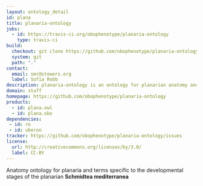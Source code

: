 ```yaml
---
layout: ontology_detail
id: plana
title: planaria-ontology
jobs:
  - id: https://travis-ci.org/obophenotype/planaria-ontology
    type: travis-ci
build:
  checkout: git clone https://github.com/obophenotype/planaria-ontology.git
  system: git
  path: "."
contact:
  email: smr@stowers.org 
  label: Sofia Robb
description: planaria-ontology is an ontology for planarian anatomy and developmental stages of S.med
domain: stuff
homepage: https://github.com/obophenotype/planaria-ontology
products:
  - id: plana.owl
  - id: plana.obo
dependencies:
 - id: ro
 - id: uberon
tracker: https://github.com/obophenotype/planaria-ontology/issues
license:
  url: http://creativecommons.org/licenses/by/3.0/
  label: CC-BY
---
```


Anatomy ontology for planaria and terms specific to the developmental stages of the planarian __Schmidtea mediterranea__
